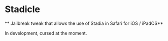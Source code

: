 # Stadicle
** Jailbreak tweak that allows the use of Stadia in Safari for iOS / iPadOS**

In development, cursed at the moment.

